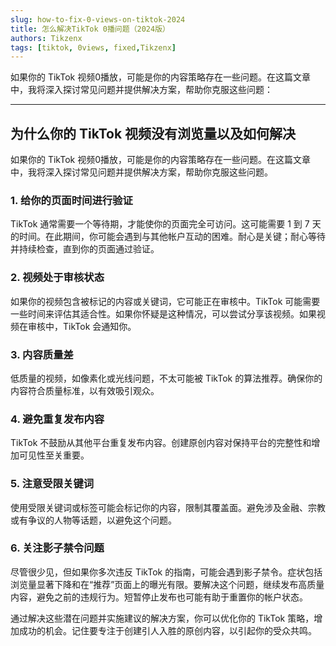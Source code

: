 ```yaml
---
slug: how-to-fix-0-views-on-tiktok-2024
title: 怎么解决TikTok 0播问题（2024版）
authors: Tikzenx
tags: [tiktok, 0views, fixed,Tikzenx]
---
```

如果你的 TikTok 视频0播放，可能是你的内容策略存在一些问题。在这篇文章中，我将深入探讨常见问题并提供解决方案，帮助你克服这些问题：
<!--truncate-->
---

## 为什么你的 TikTok 视频没有浏览量以及如何解决

如果你的 TikTok 视频0播放，可能是你的内容策略存在一些问题。在这篇文章中，我将深入探讨常见问题并提供解决方案，帮助你克服这些问题。

### 1. **给你的页面时间进行验证**

TikTok 通常需要一个等待期，才能使你的页面完全可访问。这可能需要 1 到 7 天的时间。在此期间，你可能会遇到与其他帐户互动的困难。耐心是关键；耐心等待并持续检查，直到你的页面通过验证。

### 2. **视频处于审核状态**

如果你的视频包含被标记的内容或关键词，它可能正在审核中。TikTok 可能需要一些时间来评估其适合性。如果你怀疑是这种情况，可以尝试分享该视频。如果视频在审核中，TikTok 会通知你。

### 3. **内容质量差**

低质量的视频，如像素化或光线问题，不太可能被 TikTok 的算法推荐。确保你的内容符合质量标准，以有效吸引观众。

### 4. **避免重复发布内容**

TikTok 不鼓励从其他平台重复发布内容。创建原创内容对保持平台的完整性和增加可见性至关重要。

### 5. **注意受限关键词**

使用受限关键词或标签可能会标记你的内容，限制其覆盖面。避免涉及金融、宗教或有争议的人物等话题，以避免这个问题。

### 6. **关注影子禁令问题**

尽管很少见，但如果你多次违反 TikTok 的指南，可能会遇到影子禁令。症状包括浏览量显著下降和在“推荐”页面上的曝光有限。要解决这个问题，继续发布高质量内容，避免之前的违规行为。短暂停止发布也可能有助于重置你的帐户状态。

通过解决这些潜在问题并实施建议的解决方案，你可以优化你的 TikTok 策略，增加成功的机会。记住要专注于创建引人入胜的原创内容，以引起你的受众共鸣。
